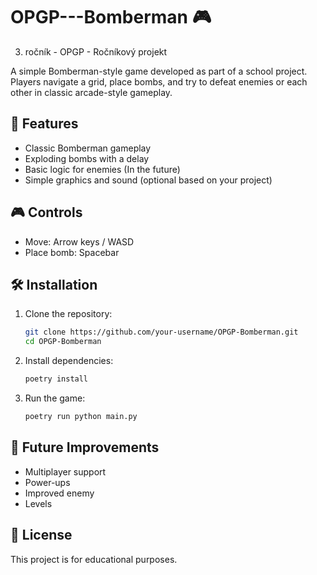# OPGP---Bomberman 🎮

3. ročník - OPGP - Ročníkový projekt

A simple Bomberman-style game developed as part of a school project. Players navigate a grid, place bombs, and try to defeat enemies or each other in classic arcade-style gameplay.

## 🧩 Features
  - Classic Bomberman gameplay
  - Exploding bombs with a delay
  - Basic logic for enemies (In the future)
  - Simple graphics and sound (optional based on your project)

## 🎮 Controls
  - Move: Arrow keys / WASD
  - Place bomb: Spacebar

## 🛠️ Installation
  1. Clone the repository:
      ```bash
      git clone https://github.com/your-username/OPGP-Bomberman.git
      cd OPGP-Bomberman
  2. Install dependencies:
      ```bash
      poetry install
  4. Run the game:
      ```bash
      poetry run python main.py

## 🚧 Future Improvements
  - Multiplayer support
  - Power-ups
  - Improved enemy
  - Levels

## 📄 License
This project is for educational purposes.
